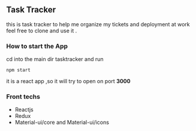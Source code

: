 ## Task Tracker 
this is task tracker to help me organize  my tickets and deployment at work
feel free to clone and use it . 

### How to start the App
cd into the main dir tasktracker and run
```
npm start 
```
it is a react app ,so it will try to open on port **3000**
### Front techs 
* Reactjs
* Redux
* Material-ui/core and Material-ui/icons




































































